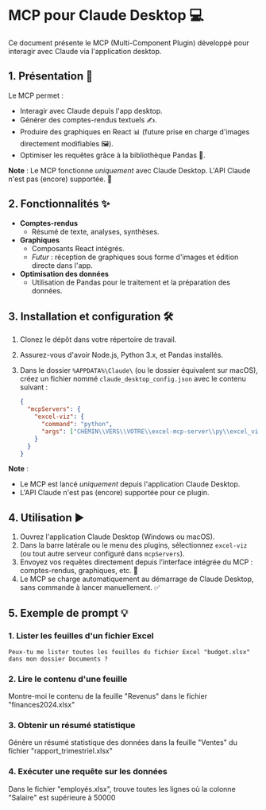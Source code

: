 # MCP pour Claude Desktop 💻

Ce document présente le MCP (Multi-Component Plugin) développé pour interagir avec Claude via l'application desktop.

## 1. Présentation 📜

Le MCP permet :

* Interagir avec Claude depuis l'app desktop.
* Générer des comptes-rendus textuels ✍️.
* Produire des graphiques en React 📊 (future prise en charge d'images directement modifiables 🖼️).
* Optimiser les requêtes grâce à la bibliothèque Pandas 🐼.

**Note** : Le MCP fonctionne *uniquement* avec Claude Desktop. L'API Claude n'est pas (encore) supportée. 🚫

## 2. Fonctionnalités ✨

* **Comptes-rendus**
    * Résumé de texte, analyses, synthèses.
* **Graphiques**
    * Composants React intégrés.
    * *Futur* : réception de graphiques sous forme d'images et édition directe dans l'app.
* **Optimisation des données**
    * Utilisation de Pandas pour le traitement et la préparation des données.

## 3. Installation et configuration 🛠️

1.  Clonez le dépôt dans votre répertoire de travail.
2.  Assurez-vous d'avoir Node.js, Python 3.x, et Pandas installés.
3.  Dans le dossier `%APPDATA%\Claude\` (ou le dossier équivalent sur macOS), créez un fichier nommé `claude_desktop_config.json` avec le contenu suivant :

    ```json
    {
      "mcpServers": {
        "excel-viz": {
          "command": "python",
          "args": ["CHEMIN\\VERS\\VOTRE\\excel-mcp-server\\py\\excel_viz_server.py"] // Adaptez ce chemin !
        }
      }
    }
    ```

**Note** :

* Le MCP est lancé *uniquement* depuis l'application Claude Desktop.
* L'API Claude n'est pas (encore) supportée pour ce plugin.

## 4. Utilisation ▶️

1.  Ouvrez l'application Claude Desktop (Windows ou macOS).
2.  Dans la barre latérale ou le menu des plugins, sélectionnez `excel-viz` (ou tout autre serveur configuré dans `mcpServers`).
3.  Envoyez vos requêtes directement depuis l’interface intégrée du MCP : comptes-rendus, graphiques, etc. 🚀
4.  Le MCP se charge automatiquement au démarrage de Claude Desktop, sans commande à lancer manuellement. ✅

## 5. Exemple de prompt 💡

### 1. Lister les feuilles d'un fichier Excel
```text
Peux-tu me lister toutes les feuilles du fichier Excel "budget.xlsx" dans mon dossier Documents ?
```
### 2. Lire le contenu d'une feuille
Montre-moi le contenu de la feuille "Revenus" dans le fichier "finances2024.xlsx"
### 3. Obtenir un résumé statistique
Génère un résumé statistique des données dans la feuille "Ventes" du fichier "rapport_trimestriel.xlsx"
### 4. Exécuter une requête sur les données
Dans le fichier "employés.xlsx", trouve toutes les lignes où la colonne "Salaire" est supérieure à 50000
